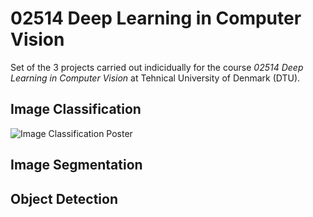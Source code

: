 # 02514 Deep Learning in Computer Vision

Set of the 3 projects carried out indicidually for the course _02514 Deep Learning in Computer Vision_ at Tehnical University of Denmark (DTU).

## Image Classification
![Image Classification Poster](https://github.com/mvazaco/02514-Deep-Learning-in-Computer-Vision/blob/main/ImageClassification/poster.jpg)
## Image Segmentation

## Object Detection
